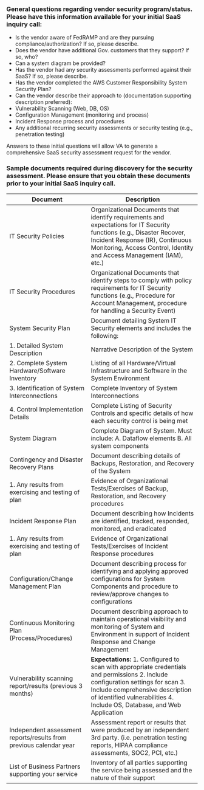 ### General questions regarding vendor security program/status. Please have this information available for your initial SaaS inquiry call:


- Is the vendor aware of FedRAMP and are they pursuing compliance/authorization? If so, please describe.
- Does the vendor have additional Gov. customers that they support? If so, who?
- Can a system diagram be provided?
- Has the vendor had any security assessments performed against their SaaS? If so, please describe.
- Has the vendor completed the AWS Customer Responsibility System Security Plan?
- Can the vendor describe their approach to (documentation supporting description preferred):
- Vulnerability Scanning (Web, DB, OS)
- Configuration Management (monitoring and process)
- Incident Response process and procedures
- Any additional recurring security assessments or security testing (e.g., penetration testing)
 
Answers to these initial questions will allow VA to generate a comprehensive SaaS security assessment request for the vendor.

### Sample documents required during discovery for the security assessment. Please ensure that you obtain these documents prior to your initial SaaS inquiry call. 

**Document**|**Description**|
------------|---------------|
IT Security Policies|Organizational Documents that identify requirements and expectations for IT Security functions (e.g., Disaster Recover, Incident Response (IR), Continuous Monitoring, Access Control, Identity and Access Management (IAM), etc.)|
|IT Security Procedures|Organizational Documents that identify steps to comply with policy requirements for IT Security functions (e.g., Procedure for Account Management, procedure for handling a Security Event)|
|System Security Plan|Document detailing System IT Security elements and includes the following:|
|1. Detailed System Description|Narrative Description of the System|
|2. Complete System Hardware/Software Inventory| Listing of all Hardware/Virtual Infrastructure and Software in the System Environment|
|3. Identification of System Interconnections| Complete Inventory of System Interconnections|
|4. Control Implementation Details| Complete Listing of Security Controls and specific details of how each security control is being met|
|System Diagram|Complete Diagram of System. Must include: A. Dataflow elements B. All system components|
|Contingency and Disaster Recovery Plans| Document describing details of Backups, Restoration, and Recovery of the System|
|1. Any results from exercising and testing of plan| Evidence of Organizational Tests/Exercises of Backup, Restoration, and Recovery procedures|
|Incident Response Plan|Document describing how Incidents are identified, tracked, responded, monitored, and eradicated|
|1. Any results from exercising and testing of plan| Evidence of Organizational Tests/Exercises of Incident Response procedures|
|Configuration/Change Management Plan| Document describing process for identifying and applying approved configurations for System Components and procedure to review/approve changes to configurations|
|Continuous Monitoring Plan (Process/Procedures)| Document describing approach to maintain operational visibility and monitoring of System and Environment in support of Incident Response and Change Management|
|Vulnerability scanning report/results (previous 3 months)| **Expectations:** 1. Configured to scan with appropriate credentials and permissions 2. Include configuration settings for scan 3. Include comprehensive description of identified vulnerabilities 4. Include OS, Database, and Web Application|
|Independent assessment reports/results from previous calendar year|Assessment report or results that were produced by an independent 3rd party. (i.e. penetration testing reports, HIPAA compliance assessments, SOC2, PCI, etc.)| 
|List of Business Partners supporting your service| Inventory of all parties supporting the service being assessed and the nature of their support|

 
